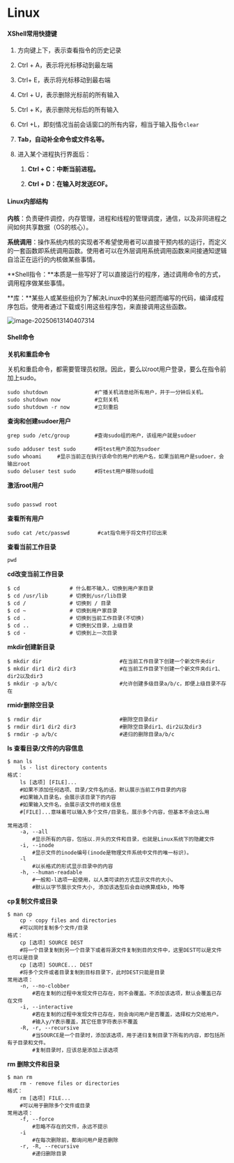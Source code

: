 # Linux

#### XShell常用快捷键

1. 方向键上下，表示查看指令的历史记录

2. Ctrl + A，表示将光标移动到最左端

3. Ctrl+ E，表示将光标移动到最右端

4. Ctrl + U，表示删除光标前的所有输入

5. Ctrl + K，表示删除光标后的所有输入

6. Ctrl +L，即刻情况当前会话窗口的所有内容，相当于输入指令`clear`

7. **Tab，自动补全命令或文件名等。**

8. 进入某个进程执行界面后：
   1. **Ctrl + C：中断当前进程。**
   
   2. **Ctrl + D：在输入时发送EOF。**

#### Linux内部结构

**内核**：负责硬件调控，内存管理，进程和线程的管理调度，通信，以及非同进程之间如何共享数据（OS的核心）。

**系统调用**：操作系统内核的实现者不希望使用者可以直接干预内核的运行，而定义的一套函数即系统调用函数。使用者可以在外层调用系统调用函数来间接通知逻辑自洽正在运行的内核做某些事情。

**Shell指令：**本质是一些写好了可以直接运行的程序，通过调用命令的方式，调用程序做某些事情。

**库：**某些人或某些组织为了解决Linux中的某些问题而编写的代码，编译成程序包后。使用者通过下载或引用这些程序包，来直接调用这些函数。

![image-20250613140407314](C:\Users\34078\AppData\Roaming\Typora\typora-user-images\image-20250613140407314.png)



#### Shell命令

**关机和重启命令**

关机和重启命令，都需要管理员权限。因此，要么以root用户登录，要么在指令前加上sudo。

```shell
sudo shutdown               #广播关机消息给所有用户，并于一分钟后关机。
sudo shutdown now           #立刻关机
sudo shutdown -r now        #立刻重启
```

**查询和创建sudoer用户**

```shell
grep sudo /etc/group        #查询sudo组的用户，该组用户就是sudoer

sudo adduser test sudo      #将test用户添加为sudoer
sudo whoami     #显示当前正在执行该命令的用户的用户名，如果当前用户是sudoer，会输出root
sudo deluser test sudo      #将test用户移除sudo组
```

**激活root用户**

```shell

sudo passwd root
```

**查看所有用户**

```shell
sudo cat /etc/passwd         #cat指令用于将文件打印出来
```

**查看当前工作目录**

```shell
pwd
```

**cd改变当前工作目录**

```shell
$ cd                # 什么都不输入，切换到用户家目录
$ cd /usr/lib       # 切换到/usr/lib目录
$ cd /              # 切换到 / 目录
$ cd ~              # 切换到用户家目录
$ cd .              # 切换到当前工作目录(不切换)
$ cd ..             # 切换到父目录，上级目录
$ cd -              # 切换到上一次目录
```

**mkdir创建新目录**

```shell
$ mkdir dir                         #在当前工作目录下创建一个新文件夹dir
$ mkdir dir1 dir2 dir3              #在当前工作目录下创建一个新文件夹dir1、dir2以及dir3
$ mkdir -p a/b/c                    #允许创建多级目录a/b/c，即便上级目录不存在
```

**rmidr删除空目录**

```shell
$ rmdir dir                         #删除空目录dir
$ rmdir dir1 dir2 dir3              #删除空目录dir1、dir2以及dir3
$ rmdir -p a/b/c                    #递归的删除目录a/b/c
```

**ls 查看目录/文件的内容信息**

```shell
$ man ls
    ls - list directory contents
格式：
    ls [选项] [FILE]...
    #如果不添加任何选项、目录/文件名的话，默认展示当前工作目录的内容
    #如果输入目录名，会展示该目录下的内容
    #如果输入文件名，会展示该文件的相关信息
    #[FILE]...意味着可以输入多个文件/目录名，展示多个内容，但基本不会这么用

常用选项：
    -a, --all
        #显示所有的内容，包括以.开头的文件和目录，也就是Linux系统下的隐藏文件
    -i, --inode
        #显示文件的inode编号(inode是物理文件系统中文件的唯一标识)。
    -l
        #以长格式的形式显示目录中的内容
    -h, --human-readable
        #一般和-l选项一起使用，以人类可读的方式显示文件的大小。
        #默认以字节展示文件大小, 添加该选型后会自动换算成kb, Mb等
```

**cp复制文件或目录**

```shell
$ man cp
    cp - copy files and directories
    #可以同时复制多个文件/目录
格式：
    cp [选项] SOURCE DEST 
    #将一个目录复制到另一个目录下或者将源文件复制到目的文件中，这里DEST可以是文件也可以是目录
    cp [选项] SOURCE... DEST 
    #将多个文件或者目录复制到目标目录下，此时DEST只能是目录
常用选项：
    -n, --no-clobber
        #若在复制的过程中发现文件已存在，则不会覆盖。不添加该选项，默认会覆盖已存在文件
    -i, --interactive
        #若在复制的过程中发现文件已存在，则会询问用户是否覆盖，选择权力交给用户。
        #输入y/Y表示覆盖，其它任意字符表示不覆盖
    -R, -r, --recursive
        #当SOURCE是一个目录时，添加该选项，用于递归复制目录下所有的内容，即包括所有子目录和文件。
        #复制目录时，应该总是添加上该选项
```

**rm 删除文件和目录**

```shell
$ man rm
    rm - remove files or directories
格式：
    rm [选项] FILE...
    #可以用于删除多个文件或目录
常用选项：
    -f, --force
        #忽略不存在的文件，永远不提示
    -i     
        #在每次删除前，都询问用户是否删除
    -r, -R, --recursive
        #递归删除目录
```


